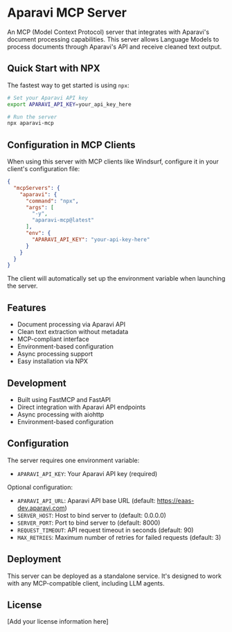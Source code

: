 # Aparavi MCP Server

An MCP (Model Context Protocol) server that integrates with Aparavi's document processing capabilities. This server allows Language Models to process documents through Aparavi's API and receive cleaned text output.

## Quick Start with NPX

The fastest way to get started is using `npx`:

```bash
# Set your Aparavi API key
export APARAVI_API_KEY=your_api_key_here

# Run the server
npx aparavi-mcp
```

## Configuration in MCP Clients

When using this server with MCP clients like Windsurf, configure it in your client's configuration file:

```json
{
  "mcpServers": {
    "aparavi": {
      "command": "npx",
      "args": [
        "-y",
        "aparavi-mcp@latest"
      ],
      "env": {
        "APARAVI_API_KEY": "your-api-key-here"
      }
    }
  }
}
```

The client will automatically set up the environment variable when launching the server.

## Features

- Document processing via Aparavi API
- Clean text extraction without metadata
- MCP-compliant interface
- Environment-based configuration
- Async processing support
- Easy installation via NPX

## Development

- Built using FastMCP and FastAPI
- Direct integration with Aparavi API endpoints
- Async processing with aiohttp
- Environment-based configuration

## Configuration

The server requires one environment variable:
- `APARAVI_API_KEY`: Your Aparavi API key (required)

Optional configuration:
- `APARAVI_API_URL`: Aparavi API base URL (default: https://eaas-dev.aparavi.com)
- `SERVER_HOST`: Host to bind server to (default: 0.0.0.0)
- `SERVER_PORT`: Port to bind server to (default: 8000)
- `REQUEST_TIMEOUT`: API request timeout in seconds (default: 90)
- `MAX_RETRIES`: Maximum number of retries for failed requests (default: 3)

## Deployment

This server can be deployed as a standalone service. It's designed to work with any MCP-compatible client, including LLM agents.

## License

[Add your license information here]

